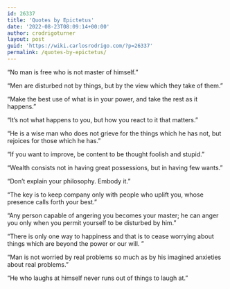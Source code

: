 ```yaml
---
id: 26337
title: 'Quotes by Epictetus'
date: '2022-08-23T08:09:14+00:00'
author: crodrigoturner
layout: post
guid: 'https://wiki.carlosrodrigo.com/?p=26337'
permalink: /quotes-by-epictetus/
---
```


“No man is free who is not master of himself.”

“Men are disturbed not by things, but by the view which they take of them.”

“Make the best use of what is in your power, and take the rest as it happens.”

“It’s not what happens to you, but how you react to it that matters.”

“He is a wise man who does not grieve for the things which he has not, but rejoices for those which he has.”

“If you want to improve, be content to be thought foolish and stupid.”

“Wealth consists not in having great possessions, but in having few wants.”

“Don’t explain your philosophy. Embody it.”

“The key is to keep company only with people who uplift you, whose presence calls forth your best.”

“Any person capable of angering you becomes your master; he can anger you only when you permit yourself to be disturbed by him.”

“There is only one way to happiness and that is to cease worrying about things which are beyond the power or our will. ”

“Man is not worried by real problems so much as by his imagined anxieties about real problems.”

“He who laughs at himself never runs out of things to laugh at.”
